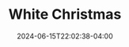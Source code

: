---
title: White Christmas
Theatre: The Island Theater
Venue: The Island Theater
Season: 2024
date: 2024-06-15T22:02:38-04:00
opening_date: 2024-12-13
closing_date: 2024-12-22
showtimes:
  - 2024-12-13 19:30:00
  - 2024-12-14 19:30:00
  - 2024-12-15 14:00:00
  - 2024-12-20 19:30:00
  - 2024-12-21 19:30:00
  - 2024-12-22 14:00:00
featured_image: 
featured_image_alt: 
featured_image_caption: 
featured_image_attr: 
featured_image_attr_link: 
playbill:
Website: 
Tickets: 
show_details: 
cast:
crew:
orchestra:
genres: 
Description: 
---
